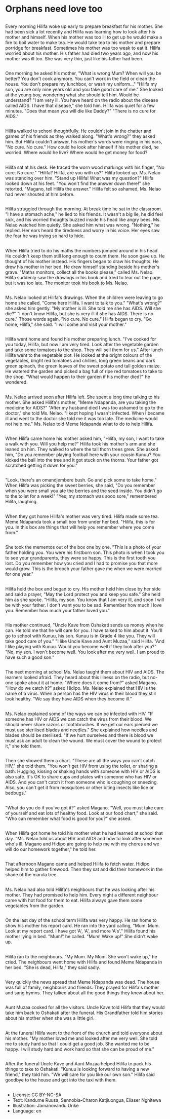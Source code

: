 # Orphans need love too

##
Every morning Hilifa woke up early to prepare breakfast for his mother. She had been sick a lot recently and Hilifa was learning how to look after his mother and himself. When his mother was too ill to get up he would make a fire to boil water to make tea. He would take tea to his mother and prepare porridge for breakfast. Sometimes his mother was too weak to eat it. Hilifa worried about his mother. His father had died two years ago, and now his mother was ill too. She was very thin, just like his father had been.

##
One morning he asked his mother, "What is wrong Mum? When will you be better? You don't cook anymore. You can't work in the field or clean the house. You don't prepare my lunchbox, or wash my uniform..." "Hilifa my son, you are only nine years old and you take good care of me." She looked at the young boy, wondering what she should tell him. Would he understand? "I am very ill. You have heard on the radio about the disease called AIDS. I have that disease," she told him. Hilifa was quiet for a few minutes. "Does that mean you will die like Daddy?" "There is no cure for AIDS."

##
Hilifa walked to school thoughtfully. He couldn't join in the chatter and games of his friends as they walked along. "What's wrong?" they asked him. But Hilifa couldn't answer, his mother's words were ringing in his ears, "No cure. No cure." How could he look after himself if his mother died, he worried. Where would he live? Where would he get money for food?

##
Hilifa sat at his desk. He traced the worn wood markings with his finger, "No cure. No cure." "Hilifa? Hilifa, are you with us?" Hilifa looked up. Ms. Nelao was standing over him. "Stand up Hilifa! What was my question?" Hilifa looked down at his feet. "You won't find the answer down there!" she retorted. "Magano, tell Hilifa the answer." Hilifa felt so ashamed, Ms. Nelao had never shouted at him before.

##
Hilifa struggled through the morning. At break time he sat in the classroom. "I have a stomach ache," he lied to his friends. It wasn't a big lie, he did feel sick, and his worried thoughts buzzed inside his head like angry bees. Ms. Nelao watched him quietly. She asked him what was wrong. "Nothing," he replied. Her ears heard the tiredness and worry in his voice. Her eyes saw the fear he was trying so hard to hide.

##
When Hilifa tried to do his maths the numbers jumped around in his head. He couldn't keep them still long enough to count them. He soon gave up. He thought of his mother instead. His fingers began to draw his thoughts. He drew his mother in her bed. He drew himself standing beside his mother's grave. "Maths monitors, collect all the books please," called Ms. Nelao. Hilifa suddenly saw the drawings in his book and tried to tear out the page, but it was too late. The monitor took his book to Ms. Nelao.

##
Ms. Nelao looked at Hilifa's drawings. When the children were leaving to go home she called, "Come here Hilifa. I want to talk to you." "What's wrong?" she asked him gently. "My mother is ill. She told me she has AIDS. Will she die?" "I don't know Hilifa, but she is very ill if she has AIDS. There is no cure." Those words again, "No cure. No cure." Hilifa began to cry. "Go home, Hilifa," she said. "I will come and visit your mother."

##
Hilifa went home and found his mother preparing lunch. "I've cooked for you today, Hilifa, but now I am very tired. Look after the vegetable garden and take some tomatoes to the shop. They will sell them for us." After lunch Hilifa went to the vegetable plot. He looked at the bright colours of the vegetables, bright red tomatoes and chillies, long green beans and dark green spinach, the green leaves of the sweet potato and tall golden maize. He watered the garden and picked a bag full of ripe red tomatoes to take to the shop. "What would happen to their garden if his mother died?" he wondered.

##
Ms. Nelao arrived soon after Hilifa left. She spent a long time talking to his mother. She asked Hilifa's mother, "Meme Ndapanda, are you taking the medicine for AIDS?" "After my husband died I was too ashamed to go to the doctor," she told Ms. Nelao. "I kept hoping I wasn't infected. When I became ill and went to the doctor she told me it was too late. The medicine would not help me." Ms. Nelao told Meme Ndapanda what to do to help Hilifa.

##
When Hilifa came home his mother asked him, "Hilifa, my son, I want to take a walk with you. Will you help me?" Hilifa took his mother's arm and she leaned on him. They walked to where the tall thorn trees grew. She asked him, "Do you remember playing football here with your cousin Kunuu? You kicked the ball into the tree and it got stuck on the thorns. Your father got scratched getting it down for you."

##
"Look, there's an omandjembere bush. Go and pick some to take home." When Hilifa was picking the sweet berries, she said, "Do you remember when you were small you ate the berries and the seed inside. You didn't go to the toilet for a week!" "Yes, my stomach was sooo sore," remembered Hilifa, laughing.

##
When they got home Hilifa's mother was very tired. Hilifa made some tea. Meme Ndapanda took a small box from under her bed. "Hilifa, this is for you. In this box are things that will help you remember where you come from."

##
She took the mementos out of the box one by one. "This is a photo of your father holding you. You were his firstborn son. This photo is when I took you to see your grandparents, they were so happy. This is the first tooth you lost. Do you remember how you cried and I had to promise you that more would grow. This is the brooch your father gave me when we were married for one year."

##
Hilifa held the box and began to cry. His mother held him close by her side and said a prayer, "May the Lord protect you and keep you safe." She held him as she spoke. "Hilifa, my son. You know that I am very ill, and soon I will be with your father. I don't want you to be sad. Remember how much I love you. Remember how much your father loved you."

##
His mother continued, "Uncle Kave from Oshakati sends us money when he can. He told me that he will care for you. I have talked to him about it. You'll go to school with Kunuu, his son. Kunuu is in Grade 4 like you. They will take good care of you." "I like Uncle Kave and Aunt Muzaa," said Hilifa. "And I like playing with Kunuu. Would you become well if they look after you?" "No, my son. I won't become well. You look after me very well. I am proud to have such a good son."

##
The next morning at school Ms. Nelao taught them about HIV and AIDS. The learners looked afraid. They heard about this illness on the radio, but no-one spoke about it at home. "Where does it come from?" asked Magano. "How do we catch it?" asked Hidipo. Ms. Nelao explained that HIV is the name of a virus. When a person has the HIV virus in their blood they still look healthy. "We say they have AIDS when they become ill."

##
Ms. Nelao explained some of the ways we can be infected with HIV. "If someone has HIV or AIDS we can catch the virus from their blood. We should never share razors or toothbrushes. If we get our ears pierced we must use sterilised blades and needles." She explained how needles and blades should be sterilised. "If we hurt ourselves and there is blood we must ask an adult to clean the wound. We must cover the wound to protect it," she told them.

##
Then she showed them a chart. "These are all the ways you can't catch HIV," she told them. "You won't get HIV from using the toilet, or sharing a bath. Hugging, kissing or shaking hands with someone with HIV or AIDS is also safe. It's OK to share cups and plates with someone who has HIV or AIDS. And you can't catch it from someone who is coughing or sneezing. Also, you can't get it from mosquitoes or other biting insects like lice or bedbugs."

##
"What do you do if you've got it?" asked Magano. "Well, you must take care of yourself and eat lots of healthy food. Look at our food chart," she said. "Who can remember what food is good for you?" she asked.

##
When Hilifa got home he told his mother what he had learned at school that day. "Ms. Nelao told us about HIV and AIDS and how to look after someone who's ill. Magano and Hidipo are going to help me with my chores and we will do our homework together," he told her.

##
That afternoon Magano came and helped Hilifa to fetch water. Hidipo helped him to gather firewood. Then they sat and did their homework in the shade of the marula tree.

##
Ms. Nelao had also told Hilifa's neighbours that he was looking after his mother. They had promised to help him. Every night a different neighbour came with hot food for them to eat. Hilifa always gave them some vegetables from the garden.

##
On the last day of the school term Hilifa was very happy. He ran home to show his mother his report card. He ran into the yard calling, "Mum. Mum. Look at my report card. I have got ‘A', ‘A', and more ‘A's'." Hilifa found his mother lying in bed. "Mum!" he called. "Mum! Wake up!" She didn't wake up.

##
Hilifa ran to the neighbours. "My Mum. My Mum. She won't wake up," he cried. The neighbours went home with Hilifa and found Meme Ndapanda in her bed. "She is dead, Hilifa," they said sadly.

##
Very quickly the news spread that Meme Ndapanda was dead. The house was full of family, neighbours and friends. They prayed for Hilifa's mother and sang hymns. They talked about all the good things they knew about her.

##
Aunt Muzaa cooked for all the visitors. Uncle Kave told Hilifa that they would take him back to Oshakati after the funeral. His Grandfather told him stories about his mother when she was a little girl.

##
At the funeral Hilifa went to the front of the church and told everyone about his mother. "My mother loved me and looked after me very well. She told me to study hard so that I could get a good job. She wanted me to be happy. I will study hard and work hard so that she can be proud of me."

##
After the funeral Uncle Kave and Aunt Muzaa helped Hilifa to pack his things to take to Oshakati. "Kunuu is looking forward to having a new friend," they told him. "We will care for you like our own son." Hilifa said goodbye to the house and got into the taxi with them.

##
* License: CC BY-NC-SA
* Text: Kandume Ruusa, Sennobia-Charon Katjiuongua, Eliaser Nghitewa
* Illustration: Jamanovandu Urike
* Language: en

